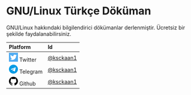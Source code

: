 # GNU/Linux Türkçe Döküman

GNU/Linux hakkındaki bilgilendirici dökümanlar derlenmiştir. Ücretsiz bir şekilde faydalanabilirsiniz.

| Platform | Id |
| :--- | :--- |
| ![](.gitbook/assets/twitter.png) Twitter | [@ksckaan1](https://twitter.com/ksckaan1) |
| ![](.gitbook/assets/telegram.png) Telegram | [@ksckaan1](https://t.me/ksckaan1) |
| ![](.gitbook/assets/github-image.png) Github | [@ksckaan1](https://github.com/ksckaan1) |

